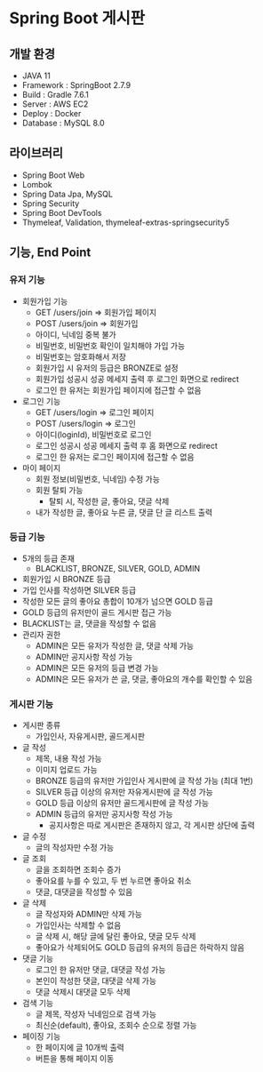 # Spring Boot 게시판

## 개발 환경

- JAVA 11
- Framework : SpringBoot 2.7.9
- Build : Gradle 7.6.1
- Server : AWS EC2
- Deploy : Docker
- Database : MySQL 8.0

## 라이브러리

- Spring Boot Web
- Lombok
- Spring Data Jpa, MySQL
- Spring Security
- Spring Boot DevTools
- Thymeleaf, Validation, thymeleaf-extras-springsecurity5

## 기능, End Point

### 유저 기능

- 회원가입 기능
  - GET /users/join => 회원가입 페이지
  - POST /users/join => 회원가입
  - 아이디, 닉네임 중복 불가
  - 비밀번호, 비밀번호 확인이 일치해야 가입 가능
  - 비밀번호는 암호화해서 저장
  - 회원가입 시 유저의 등급은 BRONZE로 설정
  - 회원가입 성공시 성공 메세지 출력 후 로그인 화면으로 redirect
  - 로그인 한 유저는 회원가입 페이지에 접근할 수 없음
- 로그인 기능
  - GET /users/login => 로그인 페이지
  - POST /users/login => 로그인
  - 아이디(loginId), 비밀번호로 로그인
  - 로그인 성공시 성공 메세지 출력 후 홈 화면으로 redirect
  - 로그인 한 유저는 로그인 페이지에 접근할 수 없음
- 마이 페이지
  - 회원 정보(비밀번호, 닉네임) 수정 가능
  - 회원 탈퇴 가능
    - 탈퇴 시, 작성한 글, 좋아요, 댓글 삭제
  - 내가 작성한 글, 좋아요 누른 글, 댓글 단 글 리스트 출력

### 등급 기능

- 5개의 등급 존재
  - BLACKLIST, BRONZE, SILVER, GOLD, ADMIN
- 회원가입 시 BRONZE 등급
- 가입 인사를 작성하면 SILVER 등급
- 작성한 모든 글의 좋아요 총합이 10개가 넘으면 GOLD 등급
- GOLD 등급의 유저만이 골드 게시판 접근 가능
- BLACKLIST는 글, 댓글을 작성할 수 없음
- 관리자 권한
  - ADMIN은 모든 유저가 작성한 글, 댓글 삭제 가능
  - ADMIN만 공지사항 작성 가능
  - ADMIN은 모든 유저의 등급 변경 가능
  - ADMIN은 모든 유저가 쓴 글, 댓글, 좋아요의 개수를 확인할 수 있음

### 게시판 기능

- 게시판 종류
  - 가입인사, 자유게시판, 골드게시판
- 글 작성
  - 제목, 내용 작성 가능
  - 이미지 업로드 가능
  - BRONZE 등급의 유저만 가입인사 게시판에 글 작성 가능 (최대 1번)
  - SILVER 등급 이상의 유저만 자유게시판에 글 작성 가능
  - GOLD 등급 이상의 유저만 골드게시판에 글 작성 가능
  - ADMIN 등급의 유저만 공지사항 작성 가능
    - 공지사항은 따로 게시판은 존재하지 않고, 각 게시판 상단에 출력
- 글 수정
  - 글의 작성자만 수정 가능
- 글 조회
  - 글을 조회하면 조회수 증가
  - 좋아요를 누를 수 있고, 두 번 누르면 좋아요 취소
  - 댓글, 대댓글을 작성할 수 있음
- 글 삭제
  - 글 작성자와 ADMIN만 삭제 가능
  - 가입인사는 삭제할 수 없음
  - 글 삭제 시, 해당 글에 달린 좋아요, 댓글 모두 삭제
  - 좋아요가 삭제되어도 GOLD 등급의 유저의 등급은 하락하지 않음
- 댓글 기능
  - 로그인 한 유저만 댓글, 대댓글 작성 가능
  - 본인이 작성한 댓글, 대댓글 삭제 가능
  - 댓글 삭제시 대댓글 모두 삭제
- 검색 기능
  - 글 제목, 작성자 닉네임으로 검색 가능
  - 최신순(default), 좋아요, 조회수 순으로 정렬 가능
- 페이징 기능
  - 한 페이지에 글 10개씩 출력
  - 버튼을 통해 페이지 이동